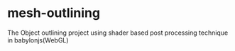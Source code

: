 # mesh-outlining
The Object outlining project using shader based post processing technique in babylonjs(WebGL)
